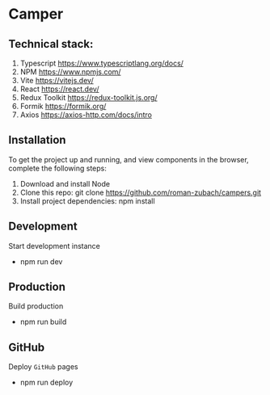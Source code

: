 # Camper

## Technical stack:
1. Typescript <https://www.typescriptlang.org/docs/>
2. NPM <https://www.npmjs.com/>
3. Vite <https://vitejs.dev/>
4. React <https://react.dev/>
5. Redux Toolkit <https://redux-toolkit.js.org/>
6. Formik <https://formik.org/>
7. Axios <https://axios-http.com/docs/intro>

## Installation

To get the project up and running, and view components in the browser, complete the following steps:

1. Download and install Node
2. Clone this repo: git clone https://github.com/roman-zubach/campers.git
3. Install project dependencies: npm install

## Development

Start development instance

* npm run dev

## Production

Build production

* npm run build

## GitHub

Deploy `GitHub` pages

* npm run deploy
